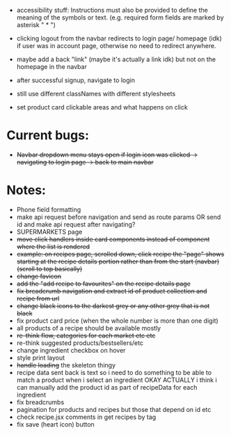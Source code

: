 - accessibility stuff:
Instructions must also be provided to define the meaning of the symbols or text. (e.g. required form fields are marked by asterisk " * ") 

- clicking logout from the navbar redirects to login page/ homepage (idk) if user was in account page, otherwise no need to redirect anywhere.

- maybe add a back "link" (maybe it's actually a link idk) but not on the homepage in the navbar

- after successful signup, navigate to login

- still use different classNames with different stylesheets

- set product card clickable areas and what happens on click

# Current bugs:

- ~~Navbar dropdown menu stays open if login icon was clicked -> navigating to login page -> back to main navbar~~

# Notes:

- Phone field formatting
- make api request before navigation and send as route params OR send id and make api request after navigating?
- SUPERMARKETS page
- ~~move click handlers inside card components instead of component where the list is rendered~~
- ~~example: on recipes page, scrolled down, click recipe the "page" shows starting at the recipe details portion rather than from the start (navbar) (scroll to top basically)~~
- ~~change favicon~~
- ~~add the "add recipe to favourites" on the recipe details page~~
- ~~fix breadcrumb navigation and extract id of product collection and recipe from url~~
- ~~change black icons to the darkest grey or any other grey that is not black~~
- fix product card price (when the whole number is more than one digit)
- all products of a recipe should be available mostly
- ~~re-think flow, categories for each market etc etc~~
- re-think suggested products/bestsellers/etc
- change ingredient checkbox on hover
- style print layout
- ~~handle loading~~ the skeleton thingy
- recipe data sent back is text so i need to do something to be able to match a product when i select an ingredient
OKAY ACTUALLY i think i can manually add the product id as part of recipeData for each ingredient
- fix breadcrumbs
- pagination for products and recipes but those that depend on id etc
- check recipe.jsx comments in get recipes by tag
- fix save (heart icon) button 